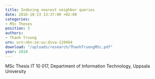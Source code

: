 ```yaml
---
title: Indexing nearest neighbor queries
date: 2016-10-23 13:37:00 +02:00
categories:
- MSc Theses
position: 5
authors:
- Thanh Truong
urn: urn:nbn:se:uu:diva-129464
download: "/uploads/research/ThanhTruongMSc.pdf"
year: 2010
---
```


MSc Thesis IT 10 017, Department of Information Technology, Uppsala University
